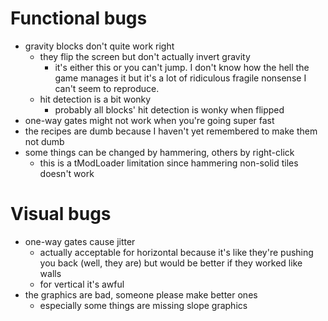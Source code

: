 # Functional bugs
- gravity blocks don't quite work right
    - they flip the screen but don't actually invert gravity
        - it's either this or you can't jump. I don't know how the hell the game manages it but it's a lot of ridiculous fragile nonsense I can't seem to reproduce.
    - hit detection is a bit wonky
        - probably all blocks' hit detection is wonky when flipped
- one-way gates might not work when you're going super fast
- the recipes are dumb because I haven't yet remembered to make them not dumb
- some things can be changed by hammering, others by right-click
    - this is a tModLoader limitation since hammering non-solid tiles doesn't work

# Visual bugs
- one-way gates cause jitter
    - actually acceptable for horizontal because it's like they're pushing you back (well, they are) but would be better if they worked like walls
    - for vertical it's awful
- the graphics are bad, someone please make better ones
    - especially some things are missing slope graphics
